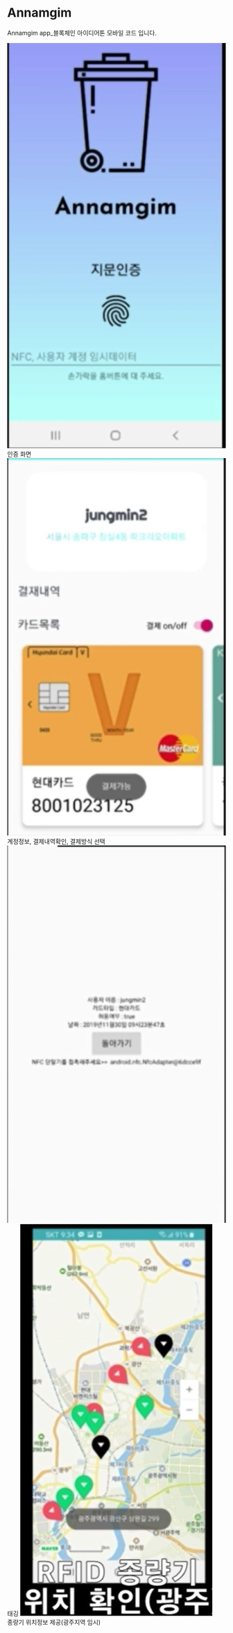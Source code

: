# Annamgim
Annamgim app_블록체인 아이디어톤
모바일 코드 입니다.

![img](img1.JPG)
 <br/>인증 화면
![img](img2.JPG)
 <br/>계정정보, 결제내역확인, 결제방식 선택
![img](img3.JPG)
 <br/>태깅 
![img](img4.JPG)
 <br/>종량기 위치정보 제공(광주지역 임시)
